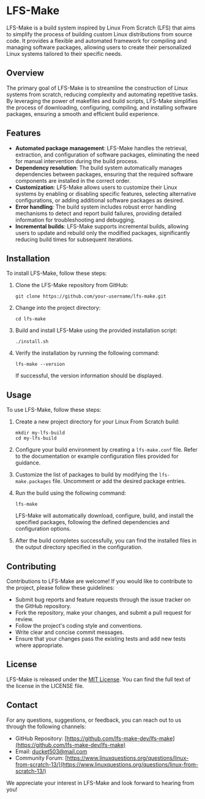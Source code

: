 # LFS-Make

LFS-Make is a build system inspired by Linux From Scratch (LFS) that aims to simplify the process of building custom Linux distributions from source code. It provides a flexible and automated framework for compiling and managing software packages, allowing users to create their personalized Linux systems tailored to their specific needs.

## Overview

The primary goal of LFS-Make is to streamline the construction of Linux systems from scratch, reducing complexity and automating repetitive tasks. By leveraging the power of makefiles and build scripts, LFS-Make simplifies the process of downloading, configuring, compiling, and installing software packages, ensuring a smooth and efficient build experience.

## Features

- **Automated package management**: LFS-Make handles the retrieval, extraction, and configuration of software packages, eliminating the need for manual intervention during the build process.
- **Dependency resolution**: The build system automatically manages dependencies between packages, ensuring that the required software components are installed in the correct order.
- **Customization**: LFS-Make allows users to customize their Linux systems by enabling or disabling specific features, selecting alternative configurations, or adding additional software packages as desired.
- **Error handling**: The build system includes robust error handling mechanisms to detect and report build failures, providing detailed information for troubleshooting and debugging.
- **Incremental builds**: LFS-Make supports incremental builds, allowing users to update and rebuild only the modified packages, significantly reducing build times for subsequent iterations.

## Installation

To install LFS-Make, follow these steps:

1. Clone the LFS-Make repository from GitHub:

   ```
   git clone https://github.com/your-username/lfs-make.git
   ```

2. Change into the project directory:

   ```
   cd lfs-make
   ```

3. Build and install LFS-Make using the provided installation script:

   ```
   ./install.sh
   ```

4. Verify the installation by running the following command:

   ```
   lfs-make --version
   ```

   If successful, the version information should be displayed.

## Usage

To use LFS-Make, follow these steps:

1. Create a new project directory for your Linux From Scratch build:

   ```
   mkdir my-lfs-build
   cd my-lfs-build
   ```

2. Configure your build environment by creating a `lfs-make.conf` file. Refer to the documentation or example configuration files provided for guidance.

3. Customize the list of packages to build by modifying the `lfs-make.packages` file. Uncomment or add the desired package entries.

4. Run the build using the following command:

   ```
   lfs-make
   ```

   LFS-Make will automatically download, configure, build, and install the specified packages, following the defined dependencies and configuration options.

5. After the build completes successfully, you can find the installed files in the output directory specified in the configuration.

## Contributing

Contributions to LFS-Make are welcome! If you would like to contribute to the project, please follow these guidelines:

- Submit bug reports and feature requests through the issue tracker on the GitHub repository.
- Fork the repository, make your changes, and submit a pull request for review.
- Follow the project's coding style and conventions.
- Write clear and concise commit messages.
- Ensure that your changes pass the existing tests and add new tests where appropriate.

## License

LFS-Make is released under the [MIT License](https://opensource.org/licenses/MIT). You can find the full text of the license in the LICENSE file.

## Contact

For any questions, suggestions, or feedback, you can reach out to us through the following channels:

- GitHub Repository: [https://github.com/lfs-make-dev/lfs-make](https://github.com/lfs-make-dev/lfs-make)
- Email: [ducket503@mail.com](mailto:ducket503@mail.com)
- Community Forum: [https://www.linuxquestions.org/questions/linux-from-scratch-13/](https://www.linuxquestions.org/questions/linux-from-scratch-13/)

We appreciate your interest in LFS-Make and look forward to hearing from you!
